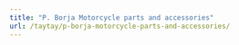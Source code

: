 ```yaml
---
title: "P. Borja Motorcycle parts and accessories"
url: /taytay/p-borja-motorcycle-parts-and-accessories/
---
```

